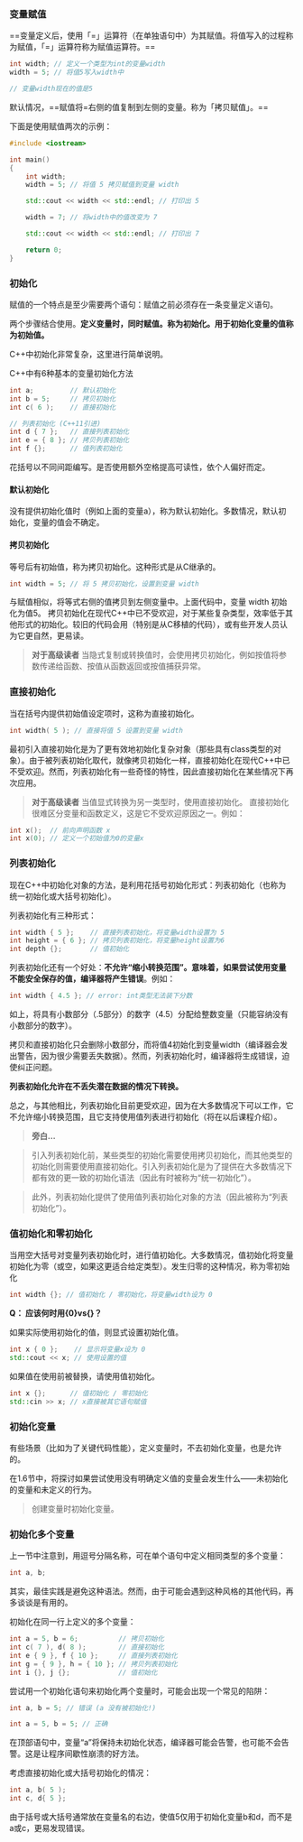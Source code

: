 ### 变量赋值

==变量定义后，使用「=」运算符（在单独语句中）为其赋值。将值写入的过程称为赋值，「=」运算符称为赋值运算符。==
```C++
int width; // 定义一个类型为int的变量width
width = 5; // 将值5写入width中

// 变量width现在的值是5
```

默认情况，==赋值将=右侧的值复制到左侧的变量。称为「拷贝赋值」。==

下面是使用赋值两次的示例：
```C++
#include <iostream>

int main()
{
	int width;
	width = 5; // 将值 5 拷贝赋值到变量 width

	std::cout << width << std::endl; // 打印出 5

	width = 7; // 将width中的值改变为 7

	std::cout << width << std::endl; // 打印出 7

	return 0;
}
```

### 初始化
赋值的一个特点是至少需要两个语句：赋值之前必须存在一条变量定义语句。

两个步骤结合使用。**定义变量时，同时赋值。称为初始化。用于初始化变量的值称为初始值。**

C++中初始化非常复杂，这里进行简单说明。

C++中有6种基本的变量初始化方法
```C++
int a;         // 默认初始化
int b = 5;     // 拷贝初始化
int c( 6 );    // 直接初始化

// 列表初始化 (C++11引进)
int d { 7 };   // 直接列表初始化
int e = { 8 }; // 拷贝列表初始化
int f {};      // 值列表初始化
```

花括号以不同间距编写。是否使用额外空格提高可读性，依个人偏好而定。

#### 默认初始化
没有提供初始化值时（例如上面的变量a），称为默认初始化。多数情况，默认初始化，变量的值会不确定。
#### 拷贝初始化
等号后有初始值，称为拷贝初始化。这种形式是从C继承的。
```c++
int width = 5; // 将 5 拷贝初始化，设置到变量 width
```
与赋值相似，将等式右侧的值拷贝到左侧变量中。上面代码中，变量 width 初始化为值5。
拷贝初始化在现代C++中已不受欢迎，对于某些复杂类型，效率低于其他形式的初始化。较旧的代码会用（特别是从C移植的代码），或有些开发人员认为它更自然，更易读。

>**对于高级读者**
>当隐式复制或转换值时，会使用拷贝初始化，例如按值将参数传递给函数、按值从函数返回或按值捕获异常。

### 直接初始化
当在括号内提供初始值设定项时，这称为直接初始化。
```c++
int width( 5 ); // 直接将值 5 设置到变量 width
```
最初引入直接初始化是为了更有效地初始化复杂对象（那些具有class类型的对象）。由于被列表初始化取代，就像拷贝初始化一样，直接初始化在现代C++中已不受欢迎。然而，列表初始化有一些奇怪的特性，因此直接初始化在某些情况下再次应用。


>**对于高级读者**
>当值显式转换为另一类型时，使用直接初始化。
>直接初始化很难区分变量和函数定义，这是它不受欢迎原因之一。例如：


```C++
int x();  // 前向声明函数 x
int x(0); // 定义一个初始值为0的变量x
```

### 列表初始化
现在C++中初始化对象的方法，是利用花括号初始化形式：列表初始化（也称为统一初始化或大括号初始化）。

列表初始化有三种形式：
```C++
int width { 5 };    // 直接列表初始化，将变量width设置为 5
int height = { 6 }; // 拷贝列表初始化，将变量height设置为6
int depth {};       // 值初始化
```

列表初始化还有一个好处：**不允许“缩小转换范围”。意味着，如果尝试使用变量不能安全保存的值，编译器将产生错误**。例如：
```c++
int width { 4.5 }; // error: int类型无法装下分数
```
如上，将具有小数部分（.5部分）的数字（4.5）分配给整数变量（只能容纳没有小数部分的数字）。

拷贝和直接初始化只会删除小数部分，而将值4初始化到变量width（编译器会发出警告，因为很少需要丢失数据）。然而，列表初始化时，编译器将生成错误，迫使纠正问题。

**列表初始化允许在不丢失潜在数据的情况下转换。**

总之，与其他相比，列表初始化目前更受欢迎，因为在大多数情况下可以工作，它不允许缩小转换范围，且它支持使用值列表进行初始化（将在以后课程介绍）。


>**旁白…**

>引入列表初始化前，某些类型的初始化需要使用拷贝初始化，而其他类型的初始化则需要使用直接初始化。引入列表初始化是为了提供在大多数情况下都有效的更一致的初始化语法（因此有时被称为“统一初始化”）。

>此外，列表初始化提供了使用值列表初始化对象的方法（因此被称为“列表初始化”）。

### 值初始化和零初始化
当用空大括号对变量列表初始化时，进行值初始化。大多数情况，值初始化将变量初始化为零（或空，如果这更适合给定类型）。发生归零的这种情况，称为零初始化
```c++
int width {}; // 值初始化 / 零初始化，将变量width设为 0
```
**Q： 应该何时用{0}vs{}？**

如果实际使用初始化的值，则显式设置初始化值。
```C++
int x { 0 };    // 显示将变量x设为 0
std::cout << x; // 使用设置的值
```

如果值在使用前被替换，请使用值初始化。
```C++
int x {};      // 值初始化 / 零初始化
std::cin >> x; // x直接被其它语句赋值
```

### 初始化变量
有些场景（比如为了关键代码性能），定义变量时，不去初始化变量，也是允许的。

在1.6节中，将探讨如果尝试使用没有明确定义值的变量会发生什么——未初始化的变量和未定义的行为。

>创建变量时初始化变量。

### 初始化多个变量

上一节中注意到，用逗号分隔名称，可在单个语句中定义相同类型的多个变量：

```C++
int a, b;
```


其实，最佳实践是避免这种语法。然而，由于可能会遇到这种风格的其他代码，再多谈谈是有用的。

初始化在同一行上定义的多个变量：
```C++
int a = 5, b = 6;          // 拷贝初始化
int c( 7 ), d( 8 );        // 直接初始化
int e { 9 }, f { 10 };     // 直接列表初始化
int g = { 9 }, h = { 10 }; // 拷贝列表初始化
int i {}, j {};            // 值初始化
```
尝试用一个初始化语句来初始化两个变量时，可能会出现一个常见的陷阱：

```C++
int a, b = 5; // 错误 (a 没有被初始化!)

int a = 5, b = 5; // 正确
```
在顶部语句中，变量“a”将保持未初始化状态，编译器可能会告警，也可能不会告警。这是让程序间歇性崩溃的好方法。

考虑直接初始化或大括号初始化的情况：
```C++
int a, b( 5 );
int c, d{ 5 };
```
由于括号或大括号通常放在变量名的右边，使值5仅用于初始化变量b和d，而不是a或c，更易发现错误。


